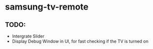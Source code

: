 # samsung-tv-remote

## TODO:
- Intergrate Slider
- Display Debug Window in UI, for fast checking if the TV is turned on
